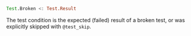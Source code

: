 ```julia
Test.Broken <: Test.Result
```

The test condition is the expected (failed) result of a broken test, or was explicitly skipped with `@test_skip`.
